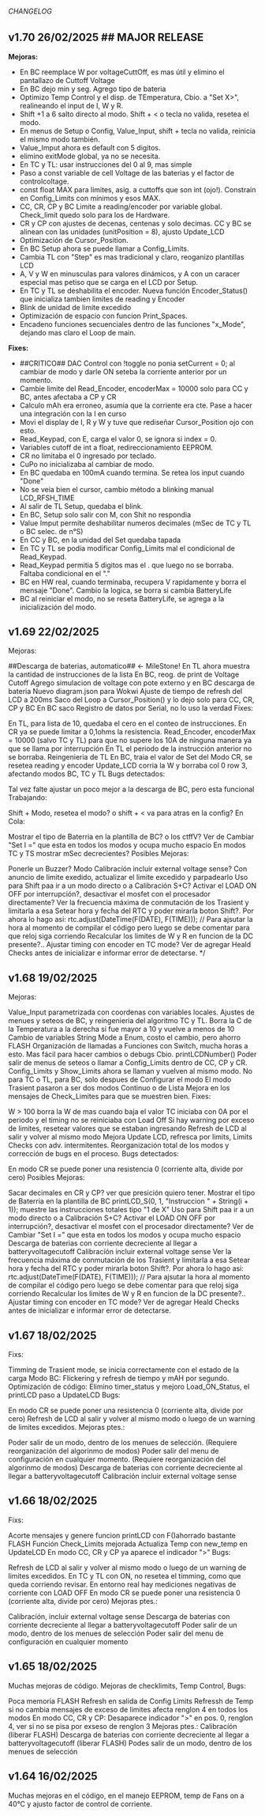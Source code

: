   ###### CHANGELOG ######

## v1.70 26/02/2025 ## MAJOR RELEASE ##

**Mejoras:**
- En BC reemplace W por voltageCuttOff, es mas útil y elimino el pantallazo de Cuttoff Voltage
- En BC dejo min y seg. Agrego tipo de bateria
- Optimizo Temp Control y el disp. de TEmperatura, Cbio. a "Set X>", realineando el input de I, W y R.
- Shift +1 a 6 salto directo al modo. Shift + < o tecla no valida, resetea el modo. 
- En menus de Setup o Config, Value_Input, shift + tecla no valida, reinicia el mismo modo también. 
- Value_Imput ahora es default con 5 digitos.
- elimino exitMode global, ya no se necesita.
- En TC y TL: usar instrucciones del 0 al 9, mas simple
- Paso a const variable de cell Voltage de las baterias y el factor de controlcoltage.
- const float MAX para limites, asig. a cuttoffs que son int (ojo!). Constrain en Config_Limits con mínimos y esos MAX.
- CC, CR, CP y BC Limite a reading/encoder por variable global. Check_limit quedo solo para los de Hardware.
- CR y CP con ajustes de decenas, centenas y solo decimas. CC y BC se alinean con las unidades (unitPosition = 8), ajusto Update_LCD
- Optimización de Cursor_Position. 
- En BC Setup ahora se puede llamar a Config_Limits.
- Cambia TL con "Step" es mas tradicional y claro, reoganizo plantillas LCD
- A, V y W en minusculas para valores dinámicos, y A con un caracer especial mas petiso que se carga en el LCD por Setup.
- En TC y TL se deshabilita el encoder. Nueva función Encoder_Status() que inicializa tambien limites de reading y Encoder
- Blink de unidad de limite excedido
- Optimización de espacio con funcion Print_Spaces.
- Encadeno funciones secuenciales dentro de las funciones "x_Mode", dejando mas claro el Loop de main.

**Fixes:**
- ##CRITICO## DAC Control con !toggle no ponia setCurrent = 0; al cambiar de modo y darle ON seteba la corriente anterior por un momento.
- Cambie limite del Read_Encoder, encoderMax = 10000 solo para CC y BC, antes afectaba a CP y CR
- Calculo mAh era erroneo, asumia que la corriente era cte. Pase a hacer una integración con la I en curso
- Movi el display de I, R y W y tuve que rediseñar Cursor_Position ojo con esto.
- Read_Keypad, con E, carga el valor 0, se ignora si index = 0.
- Variables cutoff de int a float, redireccionamiento EEPROM.
- CR no limitaba el 0 ingresado por teclado.
- CuPo no inicializaba al cambiar de modo.
- En BC quedaba en 100mA cuando termina. Se retea los input cuando "Done"
- No se veia bien el cursor, cambio método a blinking manual LCD_RFSH_TIME
- Al salir de TL Setup, quedaba el blink.
- En BC, Setup solo salir con M, con Shit no respondia
- Value Imput permite deshabilitar numeros decimales (mSec de TC y TL o BC selec. de n°S)
- En CC y BC, en la unidad del Set quedaba tapada
- En TC y TL se podia modificar Config_Limits mal el condicional de Read_Keypad. 
- Read_Keypad permitia 5 digitos mas el . que luego no se borraba. Faltaba condicional en el "."
- BC en HW real, cuando terminaba, recupera V rapidamente y borra el mensaje "Done". Cambio la logica, se borra si cambia BatteryLife
- BC al reiniciar el modo, no se reseta BatteryLife, se agrega a la inicialización del modo.


## v1.69 22/02/2025

Mejoras:

##Descarga de baterias, automatico## <- MileStone!
En TL ahora muestra la cantidad de instrucciones de la lista
En BC, reog. de print de Voltage Cutoff
Agrego simulacion de voltage con pote externo y en BC descarga de bateria
Nuevo diagram.json para Wokwi
Ajuste de tiempo de refresh del LCD a 200ms
Saco del Loop a Cursor_Position() y lo dejo solo para CC, CR, CP y BC
En BC saco Registro de datos por Serial, no lo uso la verdad
Fixes:

En TL, para lista de 10, quedaba el cero en el conteo de instrucciones.
En CR ya se puede limitar a 0,1ohms la resistencia.
Read_Encoder, encoderMax = 10000 (salvo TC y TL) para que no supere los 10A de ninguna manera ya que se llama por interrupción
En TL el periodo de la instrucción anterior no se borraba. Reingenieria de TL
En BC, traia el valor de Set del Modo CR, se resetea reading y encoder
Update_LCD corria la W y borraba col 0 row 3, afectando modos BC, TC y TL
Bugs detectados:

Tal vez falte ajustar un poco mejor a la descarga de BC, pero esta funcional
Trabajando:

Shift + Modo, resetea el modo? o shift + < va para atras en la config?
En Cola:

Mostrar el tipo de Baterria en la plantilla de BC? o los ctffV?
Ver de Cambiar "Set I =" que esta en todos los modos y ocupa mucho espacio
En modos TC y TS mostrar mSec decrecientes?
Posibles Mejoras:

Ponerle un Buzzer?
Modo Calibracíón incluir external voltage sense?
Con anuncio de limite exedido, actualizar el limite excedido y parpadearlo
Uso para Shift paa ir a un modo directo o a Calibración S+C?
Activar el LOAD ON OFF por interrupción?, desactivar el mosfet con el procesador directamente?
Ver la frecuencia máxima de conmutación de los Trasient y limitarla a esa
Setear hora y fecha del RTC y poder mirarla boton Shift?. Por ahora lo hago asi: rtc.adjust(DateTime(F(DATE), F(TIME))); // Para ajsutar la hora al momento de compilar el código pero luego se debe comentar para que reloj siga corriendo
Recalcular los limites de W y R en funcion de la DC presente?..
Ajustar timing con encoder en TC mode?
Ver de agregar Heald Checks antes de inicializar e informar error de detectarse. */

## v1.68 19/02/2025

Mejoras:

Value_Input parametrizada con coordenas con variables locales.
Ajustes de menues y seteos de BC, y reingenieria del algoritmo TC y TL.
Borra la C de la Temperatura a la derecha si fue mayor a 10 y vuelve a menos de 10
Cambio de variables String Mode a Enum, costo el cambio, pero ahorro FLASH
Organización de llamadas a Funciones con Switch, mucha horas a esto. Mas fácil para hacer cambios o debugs
Cbio. printLCDNumber()
Poder salir de menus de seteos o llamar a Config_Limits dentro de CC, CP y CR.
Config_Limits y Show_Limits ahora se llaman y vuelven al mismo modo. No para TC o TL, para BC, solo despues de Configurar el modo
El modo Trasient pasaron a ser dos modos Continuo o de Lista
Mejora en los mensajes de Check_Limites para que se muestren bien.
Fixes:

W > 100 borra la W de mas cuando baja el valor
TC iniciaba con 0A por el periodo y el timing no se reiniciaba con Load Off
Si hay warning por exceso de limites, resetear valores que se estaban ingresando
Refresh de LCD al salir y volver al mismo modo
Mejora Update LCD, refresca por limits, Limits Checks con adv. intermitentes.
Reorganización total de los modos y corrección de bugs en el proceso.
Bugs detectados:

En modo CR se puede poner una resistencia 0 (corriente alta, divide por cero)
Posibles Mejoras:

Sacar decimales en CR y CP? ver que presición quiero tener.
Mostrar el tipo de Baterria en la plantilla de BC
printLCD_S(0, 1, "Instruccion " + String(i + 1)); muestre las instrucciones totales tipo "1 de X"
Uso para Shift paa ir a un modo directo o a Calibración S+C?
Activar el LOAD ON OFF por interrupción?, desactivar el mosfet con el procesador directamente?
Ver de Cambiar "Set I =" que esta en todos los modos y ocupa mucho espacio
Descarga de baterias con corriente decreciente al llegar a batteryvoltagecutoff
Calibracíón incluir external voltage sense
Ver la frecuencia máxima de conmutación de los Trasient y limitarla a esa
Setear hora y fecha del RTC y poder mirarla boton Shift?. Por ahora lo hago asi: rtc.adjust(DateTime(F(DATE), F(TIME))); // Para ajsutar la hora al momento de compilar el código pero luego se debe comentar para que reloj siga corriendo
Recalcular los limites de W y R en funcion de la DC presente?..
Ajustar timing con encoder en TC mode?
Ver de agregar Heald Checks antes de inicializar e informar error de detectarse.

## v1.67 18/02/2025

Fixs:

Timming de Trasient mode, se inicia correctamente con el estado de la carga
Modo BC: Flickering y refresh de tiempo y mAH por segundo.
Optimización de código: Elimino timer_status y mejoro Load_ON_Status, el printLCD paso a UpdateLCD
Bugs:

En modo CR se puede poner una resistencia 0 (corriente alta, divide por cero)
Refresh de LCD al salir y volver al mismo modo o luego de un warning de limites excedidos.
Mejoras ptes.:

Poder salir de un modo, dentro de los menues de selección. (Requiere reorganización del algorinmo de modos)
Poder salir del menu de configuración en cualquier momento. (Requiere reorganización del algorinmo de modos)
Descarga de baterias con corriente decreciente al llegar a batteryvoltagecutoff
Calibracíón incluir external voltage sense

## v1.66 18/02/2025

Fixs:

Acorte mensajes y genere funcion printLCD con F()ahorrado bastante FLASH
Función Check_Limits mejorada
Actualiza Temp con new_temp en UpdateLCD
En modo CC, CR y CP ya aparece el indicador ">"
Bugs:

Refresh de LCD al salir y volver al mismo modo o luego de un warning de limites excedidos.
En TC y TL con ON, no resetea el timming, como que queda corriendo revisar.
En entorno real hay mediciones negativas de corriente con LOAD OFF
En modo CR se puede poner una resistencia 0 (corriente alta, divide por cero)
Mejoras ptes.:

Calibracíón, incluir external voltage sense
Descarga de baterias con corriente decreciente al llegar a batteryvoltagecutoff
Poder salir de un modo, dentro de los menues de selección
Poder salir del menu de configuración en cualquier momento

## v1.65 18/02/2025

Muchas mejoras de código. Mejoras de checklimits, Temp Control, Bugs:

Poca memoria FLASH
Refresh en salida de Config Limits
Refressh de Temp si no cambia
mensajes de exceso de limites afecta renglon 4 en todos los modos
En modo CC, CR y CP: Desaparece indicador ">" en pos. 0, renglon 4, ver si no se pisa por exseso de renglon 3 Mejoras ptes.:
Calibracíón (liberar FLASH)
Descarga de baterias con corriente decreciente al llegar a batteryvoltagecutoff (liberar FLASH)
Podes salir de un modo, dentro de los menues de selección

## v1.64 16/02/2025

Muchas mejoras en el código, en el manejo EEPROM, temp de Fans on a 40°C y ajusto factor de control de corriente.